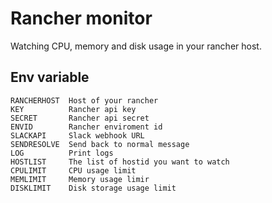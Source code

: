 # Rancher monitor

Watching CPU, memory and disk usage in your rancher host.

## Env variable

```
RANCHERHOST  Host of your rancher
KEY          Rancher api key
SECRET       Rancher api secret
ENVID        Rancher enviroment id
SLACKAPI     Slack webhook URL
SENDRESOLVE  Send back to normal message
LOG          Print logs   
HOSTLIST     The list of hostid you want to watch
CPULIMIT     CPU usage limit
MEMLIMIT     Memory usage limir
DISKLIMIT    Disk storage usage limit
```
